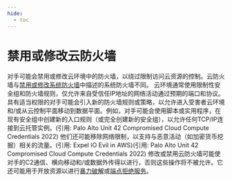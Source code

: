 ```yaml
---
hide:
  - toc
---
```


# 禁用或修改云防火墙

对手可能会禁用或修改云环境中的防火墙，以绕过限制访问云资源的控制。云防火墙与[禁用或修改系统防火墙](https://attack.mitre.org/techniques/T1562/004)中描述的系统防火墙不同。  云环境通常使用限制性安全组和防火墙规则，仅允许来自受信任IP地址的网络活动通过预期的端口和协议。具有适当权限的对手可能会引入新的防火墙规则或策略，以允许进入受害者云环境和/或从云控制平面移动到数据平面。例如，对手可能会使用脚本或实用程序，在现有安全组中创建新的入口规则（或完全创建新的安全组），以允许任何TCP/IP连接到云托管实例。(引用: Palo Alto Unit 42 Compromised Cloud Compute Credentials 2022) 他们还可能移除网络限制，以支持与恶意活动（如加密货币挖掘）相关的流量。(引用: Expel IO Evil in AWS)(引用: Palo Alto Unit 42 Compromised Cloud Compute Credentials 2022)  修改或禁用云防火墙可能使对手的C2通信、横向移动和/或数据外传得以进行，否则这些操作将不被允许。它还可能用于开放资源以进行[暴力破解](https://attack.mitre.org/techniques/T1110)或[端点拒绝服务](https://attack.mitre.org/techniques/T1499)。
